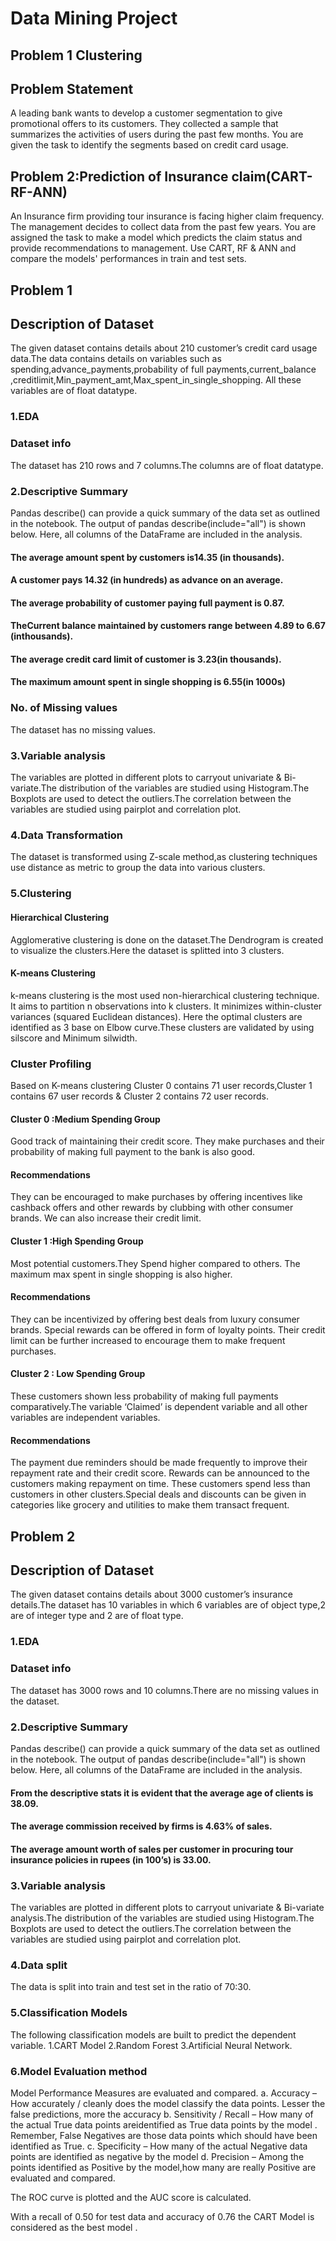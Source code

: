 
# Data Mining Project
## Problem 1 Clustering
## Problem Statement
A leading bank wants to develop a customer segmentation to give
promotional offers to its customers. They collected a sample that
summarizes the activities of users during the past few months.
You are given the task to identify the segments based on credit
card usage.

## Problem 2:Prediction of Insurance claim(CART-RF-ANN)
An Insurance firm providing tour insurance is facing higher claim
frequency. The management decides to collect data from the past few
years. You are assigned the task to make a model which predicts the
claim status and provide recommendations to management. Use
CART, RF & ANN and compare the models' performances in train
and test sets.


## Problem 1
## Description of Dataset
The given dataset contains details about 210 customer’s credit card usage data.The data contains details on variables such as spending,advance_payments,probability of full payments,current_balance ,creditlimit,Min_payment_amt,Max_spent_in_single_shopping. All these variables are of float datatype.

### 1.EDA
### Dataset info
The dataset has 210 rows and 7 columns.The columns are of float datatype.
### 2.Descriptive Summary
Pandas describe() can provide a quick summary of the data set as outlined in the notebook.  The output of pandas describe(include="all") is shown below. Here, all columns of the DataFrame are included in the analysis.
#### The average amount spent by customers is14.35 (in thousands).
#### A customer pays 14.32 (in hundreds) as advance on an average.
#### The average probability of customer paying full payment is 0.87.
#### TheCurrent balance maintained by customers range between 4.89 to 6.67 (inthousands).
#### The average credit card limit of customer is 3.23(in thousands).
#### The maximum amount spent in single shopping is 6.55(in 1000s)

### No. of Missing values
The dataset has no missing values.

### 3.Variable analysis
The variables are plotted in different plots to carryout univariate & Bi-variate.The distribution of the variables are studied using Histogram.The Boxplots are used to detect the outliers.The correlation between the variables are studied using pairplot and correlation plot.

### 4.Data Transformation
The dataset is transformed using Z-scale method,as clustering techniques use distance as metric to group the data into various clusters.

### 5.Clustering
#### Hierarchical Clustering
Agglomerative clustering is done on the dataset.The Dendrogram is created to visualize the clusters.Here the dataset is splitted into 3 clusters.
#### K-means Clustering
k-means clustering is the most used non-hierarchical clustering technique. It aims to partition n observations into k clusters. It minimizes within-cluster variances (squared Euclidean distances).
Here the optimal clusters are identified as 3 base on Elbow curve.These clusters are validated by using silscore and Minimum silwidth.

### Cluster Profiling
Based on K-means clustering
Cluster 0 contains 71 user records,Cluster 1 contains 67 user records & Cluster 2 contains 72 user records.
#### Cluster 0 :Medium Spending Group
Good track of maintaining their credit score.
They make purchases and their probability of making full payment to the bank is also good.
#### Recommendations
They can be encouraged to make purchases by offering incentives like cashback offers and other rewards by clubbing with other consumer brands.
We can also increase their credit limit.

#### Cluster 1 :High Spending Group
Most potential customers.They Spend higher compared to others.
The maximum max spent in single shopping is also higher.
#### Recommendations
They can be incentivized by offering best deals from luxury consumer brands.
Special rewards can be offered in form of loyalty points.
Their credit limit can be further increased to encourage them to make frequent purchases.

#### Cluster 2 : Low Spending Group
These customers shown less probability of making full payments
comparatively.The variable ‘Claimed’ is dependent variable and all other variables are independent variables.

#### Recommendations
The payment due reminders should be made frequently to improve their repayment rate and their credit score.
Rewards can be announced to the customers making repayment on time.
These customers spend less than customers in other clusters.Special deals and discounts can be given in categories like grocery and utilities to make them transact frequent.

## Problem 2
## Description of Dataset
The given dataset contains details about 3000 customer’s insurance details.The dataset has 10 variables in which 6 variables are of object type,2 are of integer type and 2 are of float type.

### 1.EDA
### Dataset info
The dataset has 3000 rows and 10 columns.There are no missing values in the dataset.
### 2.Descriptive Summary
Pandas describe() can provide a quick summary of the data set as outlined in the notebook.  The output of pandas describe(include="all") is shown below. Here, all columns of the DataFrame are included in the analysis.
#### From the descriptive stats it is evident that the average age of clients is 38.09.
#### The average commission received by firms is 4.63% of sales. 
#### The average amount worth of sales per customer in procuring tour insurance policies in rupees (in 100’s) is 33.00.

### 3.Variable analysis
The variables are plotted in different plots to carryout univariate & Bi-variate analysis.The distribution of the variables are studied using Histogram.The Boxplots are used to detect the outliers.The correlation between the variables are studied using pairplot and correlation plot.

### 4.Data split
The data is split into train and test set in the ratio of 70:30.

### 5.Classification Models
The following classification models are built to predict the dependent variable.
1.CART Model
2.Random Forest
3.Artificial Neural Network.

### 6.Model Evaluation method
Model Performance Measures are evaluated and compared.
a. Accuracy – How accurately / cleanly does the model classify the
data points. Lesser the false predictions, more the accuracy
b. Sensitivity / Recall – How many of the actual True data points areidentified as True data points by the model . Remember, False
Negatives are those data points which should have been identified
as True.
c. Specificity – How many of the actual Negative data points are
identified as negative by the model
d. Precision – Among the points identified as Positive by the model,how many are really Positive
are evaluated and compared.

The ROC curve is plotted and the AUC score is calculated.

With a recall of 0.50 for test data and accuracy of 0.76 the CART Model is considered as the best model .